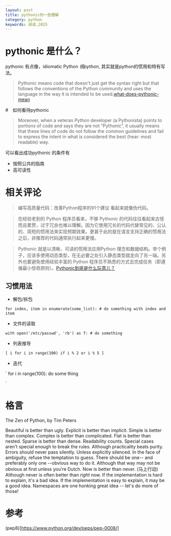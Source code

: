 ```yaml
---
layout: post
title: pythonic的一些理解
category: python
keywords: 阅读,2015
---
```


# pythonic 是什么？
pythonic 有点像，idiomatic Python
*很python*, 其实就是python的惯用和特有写法。
> Pythonic means code that doesn't just get the syntax right but that follows the conventions of the Python community and uses the language in the way it is intended to be used.[what-does-pythonic-mean](http://stackoverflow.com/questions/25011078/what-does-pythonic-mean)


#　如何看待pythonic
> Moreover, when a veteran Python developer (a Pythonista) points to portions of code and says they are not “Pythonic”,
> it usually means that these lines of code do not follow the common guidelines
> and fail to express the intent in what is considered the best (hear: most readable) way.

可以看出成功pythonic 的条件有
+ 按照公共的指南
+ 高可读性

# 相关评论
> 编写高质量代码：改善Python程序的91个建议
> 看起来就像伪代码。

> 在经验老到的 Python 程序员看来，不够 Pythonic 的代码往往看起来古怪而且累赘，过于冗余也难以理解。因为它使用冗长的代码代替常见的、公认的、简短的惯用法来实现预期效果。更甚于此的是在语言支持正确的惯用法之后，非推荐的代码通常执行起来更慢。

> Pythonic 就是以清晰、可读的惯用法应用Python 理念和数据结构。举个例子，应该多使用动态类型，在无必要之处引入静态类型就走向了另一端。另外也要避免使用经验丰富的 Python 程序员不熟悉的方式去完成任务（即遵循最小惊奇原则）。[Pythonic到底是什么玩意儿？](http://blog.csdn.net/gzlaiyonghao/article/details/2762251)

## 习惯用法
+ 解包/拆包

`
    for index, item in enumerate(some_list):
    # do something with index and item
`

+ 文件的读取

`
    with open('/etc/passwd', 'rb') as f:
        # do something
`

+ 列表推导

`
    [ i for i in range(100) if i % 2 or i % 5 ]
`

+ 迭代

`
    for i in range(100):
        do some thing

`


# 格言

The Zen of Python, by Tim Peters

Beautiful is better than ugly.
Explicit is better than implicit.
Simple is better than complex.
Complex is better than complicated.
Flat is better than nested.
Sparse is better than dense.
Readability counts.
Special cases aren't special enough to break the rules.
Although practicality beats purity.
Errors should never pass silently.
Unless explicitly silenced.
In the face of ambiguity, refuse the temptation to guess.
There should be one-- and preferably only one --obvious way to do it.
Although that way may not be obvious at first unless you're Dutch.
Now is better than never. (马上行动)
Although never is often better than *right* now.
If the implementation is hard to explain, it's a bad idea.
If the implementation is easy to explain, it may be a good idea.
Namespaces are one honking great idea -- let's do more of those!


# 参考

(pep8)[https://www.python.org/dev/peps/pep-0008/]
